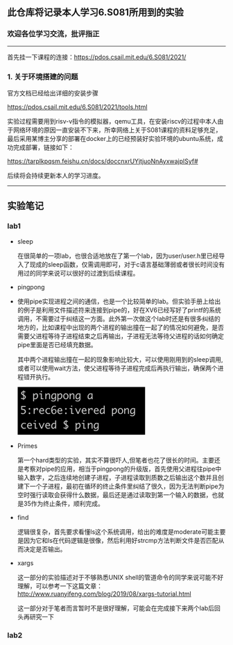 ## 此仓库将记录本人学习6.S081所用到的实验

### 欢迎各位学习交流，批评指正

---

首先挂一下课程的连接：https://pdos.csail.mit.edu/6.S081/2021/

### 1.  关于环境搭建的问题

官方文档已经给出详细的安装步骤

https://pdos.csail.mit.edu/6.S081/2021/tools.html

实验过程需要用到risv-v指令的模拟器，qemu工具，在安装riscv的过程中本人由于网络环境的原因一直安装不下来，所幸网络上关于S081课程的资料足够充足，最后采用某博主分享的部署在docker上的已经预装好实验环境的ubuntu系统，成功完成部署，链接如下：

 https://tarplkpqsm.feishu.cn/docs/doccnxrUYjtjuoNnAyxwajplSyf#

后续将会持续更新本人的学习进度。

---

## 实验笔记

###  lab1

- sleep

  在很简单的一项lab，也很合适地放在了第一个lab，因为user/user.h里已经导入了现成的sleep函数，仅需调用即可，对于c语言基础薄弱或者很长时间没有用过的同学来说可以很好的过渡到后续课程。

- pingpong

- 使用pipe实现进程之间的通信，也是一个比较简单的lab。但实验手册上给出的例子是利用文件描述符来连接到pipe的，好在XV6已经写好了printf的系统调用，不需要过于纠结这一方面。此外第一次做这个lab时还是有很多纠结的地方的，比如课程中出现的两个进程的输出撞在一起了的情况如何避免，是否需要父进程等待子进程结束之后再输出，子进程无法等待父进程的话如何确定pipe里面是否已经填充数据。

  其中两个进程输出撞在一起的现象影响比较大，可以使用刚用到的sleep调用,或者可以使用wait方法，使父进程等待子进程完成后再执行输出，确保两个进程错开执行。

  ![lab1](images/lab1.png)

  

  

- Primes

  第一个hard类型的实验，其实不算很吓人,但笔者也花了很长的时间。主要还是考察对pipe的应用，相当于pingpong的升级版，首先使用父进程往pipe中输入数字，之后连续地创建子进程，子进程读取到质数之后输出这个数并且创建下一个子进程，最初在循环的终止条件里纠结了很久，因为无法判断pipe为空时强行读取会获得什么数据，最后还是通过读取到第一个输入的数据，也就是35作为终止条件，顺利完成。

- find

  逻辑很复杂，首先要求看懂ls这个系统调用，给出的难度是moderate可能主要是因为它和ls在代码逻辑是很像，然后利用好strcmp方法判断文件是否匹配从而决定是否输出。

- xargs

  这一部分的实验描述对于不够熟悉UNIX shell的管道命令的同学来说可能不好理解，可以参考一下这篇文章：http://www.ruanyifeng.com/blog/2019/08/xargs-tutorial.html

  这一部分对于笔者而言暂时不是很好理解，可能会在完成接下来两个lab后回头再研究一下

### lab2



